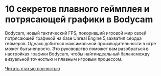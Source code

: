 # 10 секретов плавного геймплея и потрясающей графики в Bodycam



Bodycam, новый тактический FPS, покоривший игровой мир своей потрясающей графикой на базе Unreal Engine 5,захватил сердца геймеров. Однако добиться максимальной производительности в игре может бытьнепросто. Это руководство поможет вам разобраться в настройках графики Bodycam, чтобы найтиидеальный балансмежду визуальной точностью и плавным игровым процессом.

[Читать статью полностью](https://xyberbara.com/gaming/10-sekretov-plavnogo-geympleya-i-potryasayushchey-grafiki-v-bodycam/)
